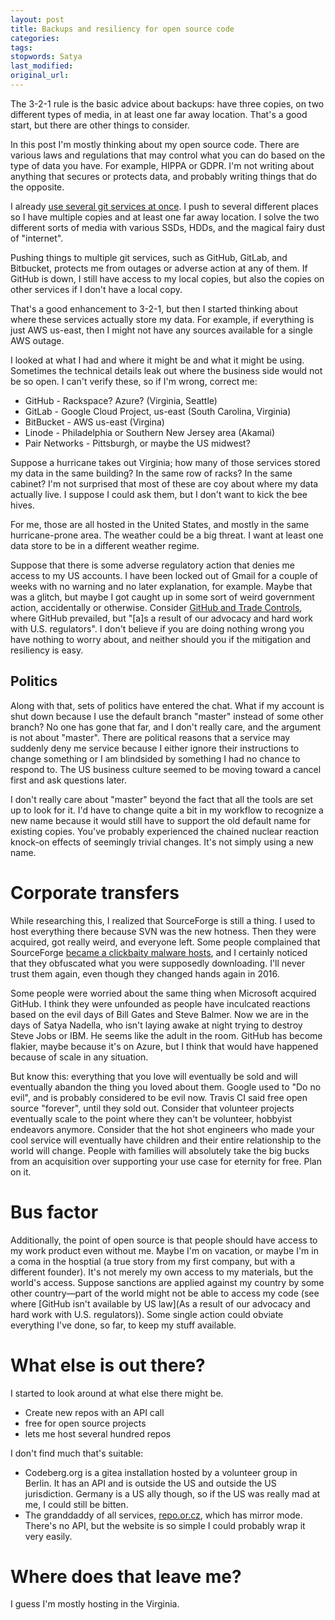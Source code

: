 ```yaml
---
layout: post
title: Backups and resiliency for open source code
categories:
tags:
stopwords: Satya
last_modified:
original_url:
---
```


The 3-2-1 rule is the basic advice about backups: have three copies, on two different types of media, in at least one far away location. That's a good start, but there are other things to consider.

<!--more-->

In this post I'm mostly thinking about my open source code. There are various laws and regulations that may control what you can do based on the type of data you have. For example, HIPPA or GDPR. I'm not writing about anything that secures or protects data, and probably writing things that do the opposite.

I already [use several git services at once](https://briandfoy.github.io/use-several-git-services-at-once/). I push to several different places so I have multiple copies and at least one far away location. I solve the two different sorts of media with various SSDs, HDDs, and the magical fairy dust of "internet".

Pushing things to multiple git services, such as GitHub, GitLab, and Bitbucket, protects me from outages or adverse action at any of them. If GitHub is down, I still have access to my local copies, but also the copies on other services if I don't have a local copy.

That's a good enhancement to 3-2-1, but then I started thinking about where these services actually store my data. For example, if everything is just AWS us-east, then I might not have any sources available for a single AWS outage.

I looked at what I had and where it might be and what it might be using. Sometimes the technical details leak out where the business side would not be so open. I can't verify these, so if I'm wrong, correct me:

* GitHub - Rackspace? Azure? (Virginia, Seattle)
* GitLab - Google Cloud Project, us-east (South Carolina, Virginia)
* BitBucket - AWS us-east (Virgina)
* Linode - Philadelphia or Southern New Jersey area (Akamai)
* Pair Networks - Pittsburgh, or maybe the US midwest?

Suppose a hurricane takes out Virginia; how many of those services stored my data in the same building? In the same row of racks? In the same cabinet? I'm not surprised that most of these are coy about where my data actually live. I suppose I could ask them, but I don't want to kick the bee hives.

For me, those are all hosted in the United States, and mostly in the same hurricane-prone area. The weather could be a big threat. I want at least one data store to be in a different weather regime.

Suppose that there is some adverse regulatory action that denies me access to my US accounts. I have been locked out of Gmail for a couple of weeks with no warning and no later explanation, for example. Maybe that was a glitch, but maybe I got caught up in some sort of weird government action, accidentally or otherwise. Consider [GitHub and Trade Controls](https://docs.github.com/en/site-policy/other-site-policies/github-and-trade-controls), where GitHub prevailed, but "[a]s a result of our advocacy and hard work with U.S. regulators". I don't believe if you are doing nothing wrong you have nothing to worry about, and neither should you if the mitigation and resiliency is easy.

## Politics

Along with that, sets of politics have entered the chat. What if my account is shut down because I use the default branch "master" instead of some other branch? No one has gone that far, and I don't really care, and the argument is not about "master". There are political reasons that a service may suddenly deny me service because I either ignore their instructions to change something or I am blindsided by something I had no chance to respond to. The US business culture seemed to be moving toward a cancel first and ask questions later.

I don't really care about "master" beyond the fact that all the tools are set up to look for it. I'd have to change quite a bit in my workflow to recognize a new name because it would still have to support the old default name for existing copies. You've probably experienced the chained nuclear reaction knock-on effects of seemingly trivial changes. It's not simply using a new name.

# Corporate transfers

While researching this, I realized that SourceForge is still a thing. I used to host everything there because SVN was the new hotness. Then they were acquired, got really weird, and everyone left. Some people complained that SourceForge [became a clickbaity malware hosts](https://www.howtogeek.com/903218/what-is-google-go-on-android/), and I certainly noticed that they obfuscated what you were supposedly downloading. I'll never trust them again, even though they changed hands again in 2016.

Some people were worried about the same thing when Microsoft acquired GitHub. I think they were unfounded as people have inculcated reactions based on the evil days of Bill Gates and Steve Balmer. Now we are in the days of Satya Nadella, who isn't laying awake at night trying to destroy Steve Jobs or IBM. He seems like the adult in the room. GitHub has become flakier, maybe because it's on Azure, but I think that would have happened because of scale in any situation.

But know this: everything that you love will eventually be sold and will eventually abandon the thing you loved about them. Google used to "Do no evil", and is probably considered to be evil now. Travis CI said free open source "forever", until they sold out. Consider that volunteer projects eventually scale to the point where they can't be volunteer, hobbyist endeavors anymore. Consider that the hot shot engineers who made your cool service will eventually have children and their entire relationship to the world will change. People with families will absolutely take the big bucks from an acquisition over supporting your use case for eternity for free. Plan on it.

# Bus factor

Additionally, the point of open source is that people should have access to my work product even without me. Maybe I'm on vacation, or maybe I'm in a coma in the hosptial (a true story from my first company, but with a different founder). It's not merely my own access to my materials, but the world's access. Suppose sanctions are applied against my country by some other country—part of the world might not be able to access my code (see where [GitHub isn't available by US law](As a result of our advocacy and hard work with U.S. regulators)). Some single action could obviate everything I've done, so far, to keep my stuff available.

# What else is out there?

I started to look around at what else there might be.

* Create new repos with an API call
* free for open source projects
* lets me host several hundred repos

I don't find much that's suitable:

* Codeberg.org is a gitea installation hosted by a volunteer group in Berlin. It has an API and is outside the US and outside the US jurisdiction. Germany is a US ally though, so if the US was really mad at me, I could still be bitten.
* The granddaddy of all services, [repo.or.cz](https://repo.or.cz), which has mirror mode. There's no API, but the website is so simple I could probably wrap it very easily.

# Where does that leave me?

I guess I'm mostly hosting in the Virginia.
